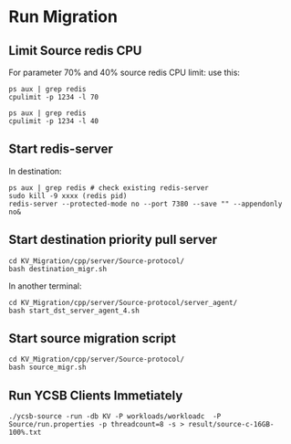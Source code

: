 # Run Migration  

## Limit Source redis CPU
For parameter 70% and 40% source redis CPU limit:
use this:
```
ps aux | grep redis
cpulimit -p 1234 -l 70
```

```
ps aux | grep redis
cpulimit -p 1234 -l 40
```

## Start redis-server 
In destination:
```
ps aux | grep redis # check existing redis-server
sudo kill -9 xxxx (redis pid)
redis-server --protected-mode no --port 7380 --save "" --appendonly no&
```


## Start destination priority pull server

```
cd KV_Migration/cpp/server/Source-protocol/
bash destination_migr.sh
```

In another terminal:
```
cd KV_Migration/cpp/server/Source-protocol/server_agent/
bash start_dst_server_agent_4.sh
```



## Start source migration script

```
cd KV_Migration/cpp/server/Source-protocol/
bash source_migr.sh
```




## Run YCSB Clients Immetiately

```
./ycsb-source -run -db KV -P workloads/workloadc  -P Source/run.properties -p threadcount=8 -s > result/source-c-16GB-100%.txt
```


